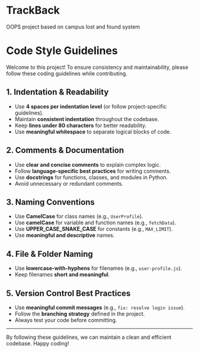 # TrackBack
OOPS project based on campus lost and found system

# Code Style Guidelines  

Welcome to this project! To ensure consistency and maintainability, please follow these coding guidelines while contributing.  

## 1. Indentation & Readability  

- Use **4 spaces per indentation level** (or follow project-specific guidelines).  
- Maintain **consistent indentation** throughout the codebase.  
- Keep **lines under 80 characters** for better readability.  
- Use **meaningful whitespace** to separate logical blocks of code.

## 2. Comments & Documentation  

- Use **clear and concise comments** to explain complex logic.  
- Follow **language-specific best practices** for writing comments.  
- Use **docstrings** for functions, classes, and modules in Python.  
- Avoid unnecessary or redundant comments.  

## 3. Naming Conventions  

- Use **CamelCase** for class names (e.g., `UserProfile`).  
- Use **camelCase** for variable and function names (e.g., `fetchData`).  
- Use **UPPER_CASE_SNAKE_CASE** for constants (e.g., `MAX_LIMIT`).  
- Use **meaningful and descriptive** names.  

## 4. File & Folder Naming  

- Use **lowercase-with-hyphens** for filenames (e.g., `user-profile.js`).  
- Keep filenames **short and meaningful**.  

## 5. Version Control Best Practices  

- Use **meaningful commit messages** (e.g., `fix: resolve login issue`).  
- Follow the **branching strategy** defined in the project.  
- Always test your code before committing.  

---

By following these guidelines, we can maintain a clean and efficient codebase. Happy coding!  
